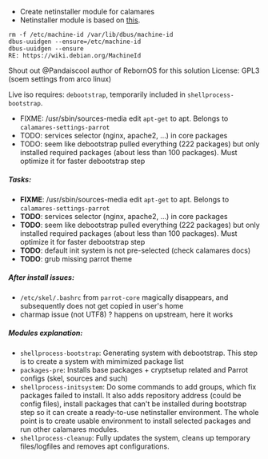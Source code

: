 - Create netinstaller module for calamares
- Netinstaller module is based on [this](https://arcolinuxforum.com/viewtopic.php?f=46&t=2525&p=10207b).
```
rm -f /etc/machine-id /var/lib/dbus/machine-id
dbus-uuidgen --ensure=/etc/machine-id
dbus-uuidgen --ensure
RE: https://wiki.debian.org/MachineId
```
Shout out @Pandaiscool author of RebornOS for this solution
License: GPL3 (soem settings from arco linux)

Live iso requires: `debootstrap`, temporarily included in `shellprocess-bootstrap`.
- FIXME: /usr/sbin/sources-media edit `apt-get` to apt. Belongs to `calamares-settings-parrot`
- TODO: services selector (nginx, apache2, ...) in core packages
- TODO: seem like debootstrap pulled everything (222 packages) but only installed required packages (about less than 100 packages). Must optimize it for faster debootstrap step

##### Tasks:
- **FIXME**: /usr/sbin/sources-media edit `apt-get` to apt. Belongs to `calamares-settings-parrot`
- **TODO**: services selector (nginx, apache2, ...) in core packages
- **TODO**: seem like debootstrap pulled everything (222 packages) but only installed required packages (about less than 100 packages). Must optimize it for faster debootstrap step
- **TODO**: default init system is not pre-selected (check calamares docs)
- **TODO**: grub missing parrot theme

##### After install issues:
- `/etc/skel/.bashrc` from `parrot-core` magically disappears, and subsequently does not get copied in user's home
- charmap issue (not UTF8) ? happens on upstream, here it works

##### Modules explanation:
- `shellprocess-bootstrap`: Generating system with debootstrap. This step is to create a system with mimimized package list
- `packages-pre`: Installs base packages + cryptsetup related and Parrot configs (skel, sources and such)
- `shellprocess-initsystem`: Do some commands to add groups, which fix packages failed to install. It also adds repository address (could be config files), install packages that can't be installed during bootstrap step so it can create a ready-to-use netinstaller environment. The whole point is to create usable environment to install selected packages and run other calamares modules.
- `shellprocess-cleanup`: Fully updates the system, cleans up temporary files/logfiles and removes apt configurations.
